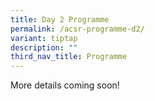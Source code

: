 ```yaml
---
title: Day 2 Programme
permalink: /acsr-programme-d2/
variant: tiptap
description: ""
third_nav_title: Programme
---
```

<p>More details coming soon!</p>